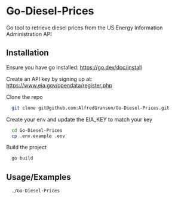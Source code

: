 
# Go-Diesel-Prices

Go tool to retrieve diesel prices from the US Energy Information Administration API


## Installation
Ensure you have go installed: https://go.dev/doc/install

Create an API key by signing up at: https://www.eia.gov/opendata/register.php

Clone the repo

```bash
  git clone git@github.com:AlfredGranson/Go-Diesel-Prices.git
```
Create your env and update the EIA_KEY to match your key
```bash
  cd Go-Diesel-Prices
  cp .env.example .env
```
Build the project
```bash
  go build
```
## Usage/Examples

```bash
  ./Go-Diesel-Prices
``` 

